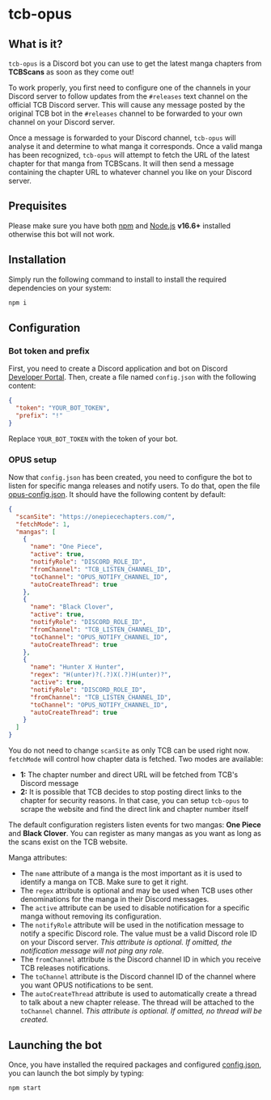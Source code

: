 # tcb-opus

## What is it?

`tcb-opus` is a Discord bot you can use to get the latest manga chapters from **TCBScans** as soon as they come out!

To work properly, you first need to configure one of the channels in your Discord server to follow updates from the `#releases` text channel on the official TCB Discord server. This will cause any message posted by the original TCB bot in the `#releases` channel to be forwarded to your own channel on your Discord server.

Once a message is forwarded to your Discord channel, `tcb-opus` will analyse it and determine to what manga it corresponds. Once a valid manga has been recognized, `tcb-opus` will attempt to fetch the URL of the latest chapter for that manga from TCBScans. It will then send a message containing the chapter URL to whatever channel you like on your Discord server.

## Prequisites

Please make sure you have both [npm](https://www.npmjs.com/) and [Node.js](https://nodejs.org/) **v16.6+** installed otherwise this bot will not work.

## Installation

Simply run the following command to install to install the required dependencies on your system:

```sh
npm i
```

## Configuration

### Bot token and prefix

First, you need to create a Discord application and bot on Discord [Developer Portal](https://discord.com/developers/applications).
Then, create a file named `config.json` with the following content:

```json
{
  "token": "YOUR_BOT_TOKEN",
  "prefix": "!"
}
```

Replace `YOUR_BOT_TOKEN` with the token of your bot.

### OPUS setup

Now that `config.json` has been created, you need to configure the bot to listen for specific manga releases and notify users.
To do that, open the file [opus-config.json](./opus-config.json). It should have the following content by default:

```json
{
  "scanSite": "https://onepiecechapters.com/",
  "fetchMode": 1,
  "mangas": [
    {
      "name": "One Piece",
      "active": true,
      "notifyRole": "DISCORD_ROLE_ID",
      "fromChannel": "TCB_LISTEN_CHANNEL_ID",
      "toChannel": "OPUS_NOTIFY_CHANNEL_ID",
      "autoCreateThread": true
    },
    {
      "name": "Black Clover",
      "active": true,
      "notifyRole": "DISCORD_ROLE_ID",
      "fromChannel": "TCB_LISTEN_CHANNEL_ID",
      "toChannel": "OPUS_NOTIFY_CHANNEL_ID",
      "autoCreateThread": true
    },
    {
      "name": "Hunter X Hunter",
      "regex": "H(unter)?(.?)X(.?)H(unter)?",
      "active": true,
      "notifyRole": "DISCORD_ROLE_ID",
      "fromChannel": "TCB_LISTEN_CHANNEL_ID",
      "toChannel": "OPUS_NOTIFY_CHANNEL_ID",
      "autoCreateThread": true
    }
  ]
}
```

You do not need to change `scanSite` as only TCB can be used right now. `fetchMode` will control how chapter data is fetched. Two modes are available:

- **1:** The chapter number and direct URL will be fetched from TCB's Discord message
- **2:** It is possible that TCB decides to stop posting direct links to the chapter for security reasons. In that case, you can setup `tcb-opus` to scrape the website and find the direct link and chapter number itself

The default configuration registers listen events for two mangas: **One Piece** and **Black Clover**.
You can register as many mangas as you want as long as the scans exist on the TCB website.

Manga attributes:

- The `name` attribute of a manga is the most important as it is used to identify a manga on TCB. Make sure to get it right.
- The `regex` attribute is optional and may be used when TCB uses other denominations for the manga in their Discord messages.
- The `active` attribute can be used to disable notification for a specific manga without removing its configuration.
- The `notifyRole` attribute will be used in the notification message to notify a specific Discord role. The value must be a valid Discord role ID on your Discord server. _This attribute is optional. If omitted, the notification message will not ping any role._
- The `fromChannel` attribute is the Discord channel ID in which you receive TCB releases notifications.
- The `toChannel` attribute is the Discord channel ID of the channel where you want OPUS notifications to be sent.
- The `autoCreateThread` attribute is used to automatically create a thread to talk about a new chapter release. The thread will be attached to the `toChannel` channel. _This attribute is optional. If omitted, no thread will be created._

## Launching the bot

Once, you have installed the required packages and configured [config.json](config.json), you can launch the bot simply by typing:

```
npm start
```
